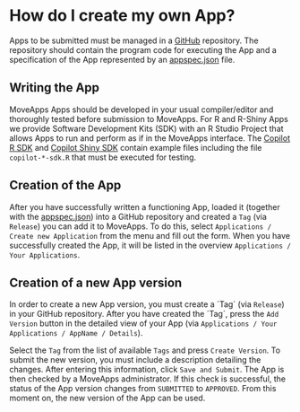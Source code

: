 # How do I create my own App?

Apps to be submitted must be managed in a [GitHub](https://github.com) repository. The repository should contain the program code for executing the App and a specification of the App represented by an [appspec.json](appspec.md) file.

## Writing the App
MoveApps Apps should be developed in your usual compiler/editor and thoroughly tested before submission to MoveApps. For R and R-Shiny Apps we provide Software Development Kits (SDK) with an R Studio Project that allows Apps to run and perform as if in the MoveApps interface. The [Copilot R SDK](copilot-r-sdk.md) and [Copilot Shiny SDK](copilot-shiny-sdk.md) contain example files including the file `copilot-*-sdk.R` that must be executed for testing.

## Creation of the App
After you have successfully written a functioning App, loaded it (together with the [appspec.json](appspec.md)) into a GitHub repository and created a `Tag` (via `Release`) you can add it to MoveApps. To do this, select `Applications / Create new Application` from the menu and fill out the form. When you have successfully created the App, it will be listed in the overview `Applications / Your Applications`.

## Creation of a new App version
In order to create a new App version, you must create a ´Tag´ (via `Release`) in your GitHub repository. After you have created the ´Tag´, press the `Add Version` button in the detailed view of your App (via `Applications / Your Applications / AppName / Details`).

Select the `Tag` from the list of available `Tags` and press `Create Version`. To submit the new version, you must include a description detailing the changes. After entering this information, click `Save and Submit`. The App is then checked by a MoveApps administrator. If this check is successful, the status of the App version changes from `SUBMITTED` to `APPROVED`. From this moment on, the new version of the App can be used.

